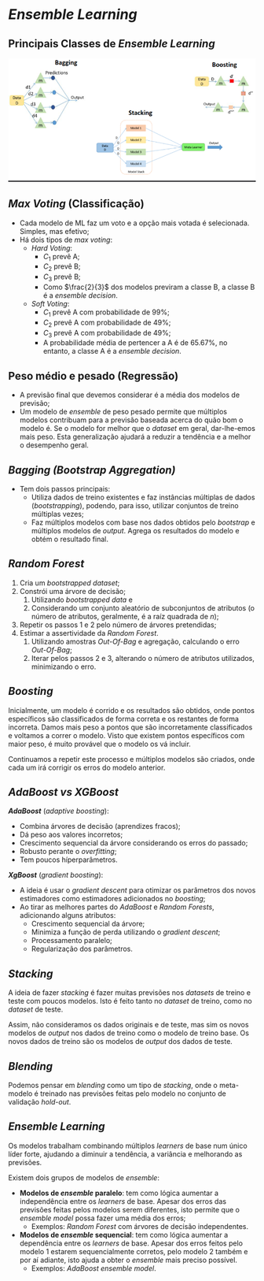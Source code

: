 # *Ensemble Learning*

## Principais Classes de *Ensemble Learning*

![image Principais Classes](images/ensemble_classes.png)

## *Max Voting* (Classificação)

- Cada modelo de ML faz um voto e a opção mais votada é selecionada. Simples, mas efetivo;
- Há dois tipos de *max voting*:
  - *Hard Voting*:
    - $C_1$ prevê A;
    - $C_2$ prevê B;
    - $C_3$ prevê B;
    - Como $\frac{2}{3}$ dos modelos previram a classe B, a classe B é a *ensemble decision*.
  - *Soft Voting*:
    - $C_1$ prevê A com probabilidade de 99\%;
    - $C_2$ prevê A com probabilidade de 49\%;
    - $C_3$ prevê A com probabilidade de 49\%;
    - A probabilidade média de pertencer a A é de 65.67\%, no entanto, a classe A é a *ensemble decision*.

## Peso médio e pesado (Regressão)

- A previsão final que devemos considerar é a média dos modelos de previsão;
- Um modelo de *ensemble* de peso pesado permite que múltiplos modelos contribuam para a previsão baseada acerca do quão bom o modelo é. Se o modelo for melhor que o *dataset* em geral, dar-lhe-emos mais peso. Esta generalização ajudará a reduzir a tendência e a melhor o desempenho geral.

## *Bagging (Bootstrap Aggregation)*


- Tem dois passos principais:
  - Utiliza dados de treino existentes e faz instâncias múltiplas de dados (*bootstrapping*), podendo, para isso, utilizar conjuntos de treino múltiplas vezes;
  - Faz múltiplos modelos com base nos dados obtidos pelo *bootstrap* e múltiplos modelos de *output*. Agrega os resultados do modelo e obtém o resultado final.

## *Random Forest*

1. Cria um *bootstrapped dataset*;
2. Constrói uma árvore de decisão;
   1. Utilizando *bootstrapped data* e
   2. Considerando um conjunto aleatório de subconjuntos de atributos (o número de atributos, geralmente, é a raíz quadrada de $n$);
3. Repetir os passos 1 e 2 pelo número de árvores pretendidas;
4. Estimar a assertividade da *Random Forest*.
   1. Utilizando amostras *Out-Of-Bag* e agregação, calculando o erro *Out-Of-Bag*;
   2. Iterar pelos passos 2 e 3, alterando o número de atributos utilizados, minimizando o erro.

## *Boosting*

Inicialmente, um modelo é corrido e os resultados são obtidos, onde pontos específicos são classificados de forma correta e os restantes de forma incorreta. Damos mais peso a pontos que são incorretamente classificados e voltamos a correr o modelo. Visto que existem pontos específicos com maior peso, é muito provável que o modelo os vá incluir.

Continuamos a repetir este processo e múltiplos modelos são criados, onde cada um irá corrigir os erros do modelo anterior.

## *AdaBoost vs XGBoost*

***AdaBoost*** (*adaptive boosting*):
- Combina árvores de decisão (aprendizes fracos);
- Dá peso aos valores incorretos;
- Crescimento sequencial da árvore considerando os erros do passado;
- Robusto perante o *overfitting*;
- Tem poucos híperparâmetros.

***XgBoost*** (*gradient boosting*):
- A ideia é usar o *gradient descent* para otimizar os parâmetros dos novos estimadores como estimadores adicionados no *boosting*;
- Ao tirar as melhores partes do *AdaBoost* e *Random Forests*, adicionando alguns atributos:
  - Crescimento sequencial da árvore;
  - Minimiza a função de perda utilizando o *gradient descent*;
  - Processamento paralelo;
  - Regularização dos parâmetros.

## *Stacking*

A ideia de fazer *stacking* é fazer muitas previsões nos *datasets* de treino e teste com poucos modelos. Isto é feito tanto no *dataset* de treino, como no *dataset* de teste.

Assim, não consideramos os dados originais e de teste, mas sim os novos modelos de *output* nos dados de treino como o modelo de treino base. Os novos dados de treino são os modelos de *output* dos dados de teste.

## *Blending*

Podemos pensar em *blending* como um tipo de *stacking*, onde o meta-modelo é treinado nas previsões feitas pelo modelo no conjunto de validação *hold-out*.

## *Ensemble Learning*

Os modelos trabalham combinando múltiplos *learners* de base num único líder forte, ajudando a diminuir a tendência, a variância e melhorando as previsões.

Existem dois grupos de modelos de *ensemble*:

- **Modelos de *ensemble* paralelo**: tem como lógica aumentar a independência entre os *learners* de base. Apesar dos erros das previsões feitas pelos modelos serem diferentes, isto permite que o *ensemble model* possa fazer uma média dos erros;
  - Exemplos: *Random Forest* com árvores de decisão independentes.
- **Modelos de *ensemble* sequencial**: tem como lógica aumentar a dependência entre os *learners* de base. Apesar dos erros feitos pelo modelo 1 estarem sequencialmente corretos, pelo modelo 2 também e por aí adiante, isto ajuda a obter o *ensemble* mais preciso possível.
  - Exemplos: *AdaBoost ensemble model*.